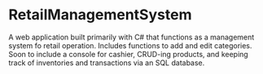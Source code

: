 # RetailManagementSystem

A web application built primarily with C# that functions as a management system fo retail operation. Includes functions to add and edit categories. 
Soon to include a console for cashier, CRUD-ing products, and keeping track of inventories and transactions via an SQL database.

